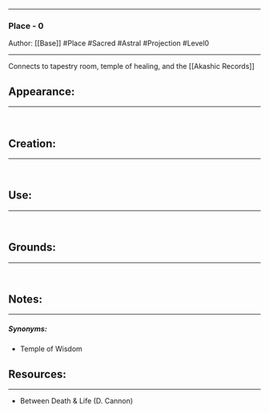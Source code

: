 - - -
### Place - 0
Author: [[Base]]
#Place #Sacred #Astral #Projection #Level0
- - - 
Connects to tapestry room, temple of healing, and the [[Akashic Records]]

## Appearance:<br>
- - -

<br>

## Creation: <br>
- - -
<br>

## Use:<br>
- - -
<br>

## Grounds:<br>
- - -
<br>

## Notes:<br>
- - - 

##### Synonyms:
- Temple of Wisdom

## Resources:
- - -
- Between Death & Life (D. Cannon)